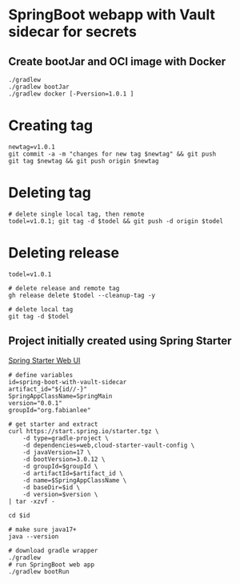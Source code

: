 # SpringBoot webapp with Vault sidecar for secrets


## Create bootJar and OCI image with Docker

```
./gradlew
./gradlew bootJar
./gradlew docker [-Pversion=1.0.1 ]

```

# Creating tag

```
newtag=v1.0.1
git commit -a -m "changes for new tag $newtag" && git push
git tag $newtag && git push origin $newtag
```

# Deleting tag

```
# delete single local tag, then remote
todel=v1.0.1; git tag -d $todel && git push -d origin $todel
```

# Deleting release

```
todel=v1.0.1

# delete release and remote tag
gh release delete $todel --cleanup-tag -y

# delete local tag
git tag -d $todel
```


## Project initially created using Spring Starter

[Spring Starter Web UI](https://start.spring.io)

```
# define variables
id=spring-boot-with-vault-sidecar
artifact_id="${id//-}"
SpringAppClassName=SpringMain
version="0.0.1"
groupId="org.fabianlee"

# get starter and extract
curl https://start.spring.io/starter.tgz \
    -d type=gradle-project \
    -d dependencies=web,cloud-starter-vault-config \
    -d javaVersion=17 \
    -d bootVersion=3.0.12 \
    -d groupId=$groupId \
    -d artifactId=$artifact_id \
    -d name=$SpringAppClassName \
    -d baseDir=$id \
    -d version=$version \
| tar -xzvf -

cd $id

# make sure java17+
java --version

# download gradle wrapper
./gradlew
# run SpringBoot web app
./gradlew bootRun

```
